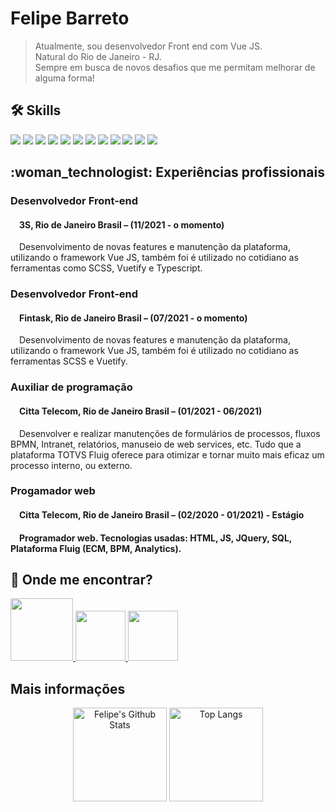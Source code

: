 <h1 align="left">Felipe Barreto</h1>
<blockquote>
  Atualmente, sou desenvolvedor Front end com Vue JS. <br />
  Natural do Rio de Janeiro - RJ. <br />
  Sempre em busca de novos desafios que me permitam melhorar de alguma forma!
</blockquote>

<h2> 🛠️ Skills </h2>
<p>
  <img src="https://img.shields.io/badge/HTML5-E34F26?style=for-the-badge&logo=html5&logoColor=white" /> 
  <img src="https://img.shields.io/badge/CSS3-1572B6?style=for-the-badge&logo=css3&logoColor=white" /> 
  <img src="https://img.shields.io/badge/JavaScript-323330?style=for-the-badge&logo=javascript&logoColor=F7DF1E" />
  <img src="https://img.shields.io/badge/TypeScript-007ACC?style=for-the-badge&logo=typescript&logoColor=white" />
  <img src="https://img.shields.io/badge/Vue.js-35495E?style=for-the-badge&logo=vue.js&logoColor=4FC08D" />
  <img src="https://img.shields.io/badge/Sass-CC6699?style=for-the-badge&logo=sass&logoColor=white" /> 
  <img src="https://img.shields.io/badge/Node.js-43853D?style=for-the-badge&logo=node.js&logoColor=white" /> 
  <img src="https://img.shields.io/badge/Git-E34F26?style=for-the-badge&logo=git&logoColor=white" />
  <img src="https://img.shields.io/badge/C%2B%2B-00599C?style=for-the-badge&logo=c%2B%2B&logoColor=white" />
  <img src="https://img.shields.io/badge/Tailwind_CSS-38B2AC?style=for-the-badge&logo=tailwind-css&logoColor=white" />
  <img src="https://img.shields.io/badge/Docker-2496ED?style=for-the-badge&logo=docker&logoColor=white" />
  <img src="https://img.shields.io/badge/Linux-E34F26?style=for-the-badge&logo=linux&logoColor=black" />
</p>

<h2>:woman_technologist: Experiências profissionais</h2>
  <h3>Desenvolvedor Front-end</h3>
  <h4>&emsp;3S, Rio de Janeiro Brasil – (11/2021 - o momento)</h4>
  <p>&emsp;Desenvolvimento de novas features e manutenção da plataforma, utilizando o framework Vue JS, também foi é utilizado no cotidiano as ferramentas como SCSS, Vuetify e Typescript.</p>
  
  <h3>Desenvolvedor Front-end</h3>
  <h4>&emsp;Fintask, Rio de Janeiro Brasil – (07/2021 - o momento)</h4>
  <p>&emsp;Desenvolvimento de novas features e manutenção da plataforma, utilizando o framework Vue JS, também foi é utilizado no cotidiano as ferramentas SCSS e Vuetify.</p>

  <h3>Auxiliar de programação</h3>
  <h4>&emsp;Citta Telecom, Rio de Janeiro Brasil – (01/2021 - 06/2021)</h4>
  <p>&emsp;Desenvolver e realizar manutenções de formulários de processos, fluxos BPMN, Intranet, relatórios, manuseio de web services, etc. Tudo que a plataforma TOTVS Fluig oferece para otimizar e tornar muito mais eficaz um processo interno, ou externo.</p>

  <h3>Progamador web</h3>
  <h4>&emsp;Citta Telecom, Rio de Janeiro Brasil – (02/2020 - 01/2021) - Estágio<h4>
  <p>&emsp;Programador web. Tecnologias usadas: HTML, JS, JQuery, SQL, Plataforma Fluig (ECM, BPM, Analytics).</p>


<h2>🧐 Onde me encontrar?</h2>
<div align="left"> 
  <a href="https://www.linkedin.com/in/barretof20/" alt="linkedin" target="_blank">
    <img width="100px" src="https://img.shields.io/badge/LinkedIn-%230077B5.svg?&style=flat-square&logo=linkedin&logoColor=white">
  </a>
  <a href="mailto:felipebarreto148@gmail.com" alt="gmail" target="_blank">
    <img width="80px" src="https://img.shields.io/badge/Gmail-D14836?style=for-the-badge&logo=gmail&logoColor=white" />
  </a>
  <a href="https://github.com/felipebarreto148" alt="github" target="_blank">
    <img width="80px" src="https://img.shields.io/badge/GitHub-000000?&style=flat-square&logo=GitHub&logoColor=white">
  </a>
</div>

<h2>Mais informações</h2>
<div align="center">
  <img height="150" alt="Felipe's Github Stats" src="https://github-readme-stats.vercel.app/api?username=felipebarreto148&show_icons=true&theme=vue-dark"> 
  <img height="150" alt="Top Langs" src="https://github-readme-stats.vercel.app/api/top-langs/?username=felipebarreto148&layout=compact&hide=vim%20script&theme=vue-dark&langs_count=5">
</div>

<!--
**felipebarreto148/felipebarreto148** is a ✨ _special_ ✨ repository because its `README.md` (this file) appears on your GitHub profile.

Here are some ideas to get you started:

- 🔭 I’m currently working on ...
- 🌱 I’m currently learning ...
- 👯 I’m looking to collaborate on ...
- 🤔 I’m looking for help with ...
- 💬 Ask me about ...
- 📫 How to reach me: ...
- 😄 Pronouns: ...
- ⚡ Fun fact: ...
-->


